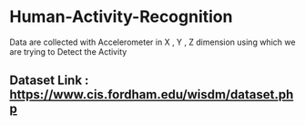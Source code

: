 # Human-Activity-Recognition
Data are collected with Accelerometer in X , Y , Z dimension  using which we are trying to Detect the Activity

## Dataset Link : https://www.cis.fordham.edu/wisdm/dataset.php
